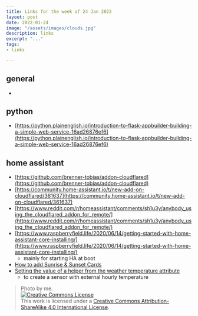 ```yaml
---
title: Links for the week of 24 Jan 2022
layout: post
date: 2022-01-24
image: "/assets/images/clouds.jpg"
description: links
excerpt: "..."
tags:
- links

---
```


## general 

* 

## python

* [https://python.plainenglish.io/introduction-to-flask-appbuilder-building-a-simple-web-service-16ad26876ef6](https://python.plainenglish.io/introduction-to-flask-appbuilder-building-a-simple-web-service-16ad26876ef6)

## home assistant
* [https://github.com/brenner-tobias/addon-cloudflared](https://github.com/brenner-tobias/addon-cloudflared)
* [https://community.home-assistant.io/t/new-add-on-cloudflared/361637](https://community.home-assistant.io/t/new-add-on-cloudflared/361637)
* [https://www.reddit.com/r/homeassistant/comments/sh1u3y/anybody_using_the_cloudflared_addon_for_remote/](https://www.reddit.com/r/homeassistant/comments/sh1u3y/anybody_using_the_cloudflared_addon_for_remote/)
* [https://www.raspberryfield.life/2020/06/14/getting-started-with-home-assistant-core-installing/](https://www.raspberryfield.life/2020/06/14/getting-started-with-home-assistant-core-installing/)
  * mainly for starting HA at boot
* [How to add Sunrise & Sunset Cards](https://community.home-assistant.io/t/how-to-add-sunrise-sunset-cards/109545)
* [Setting the value of a helper from the weather temperature attribute](https://community.home-assistant.io/t/setting-the-value-of-a-helper-from-the-weather-temperature-attribute/371230/4)
  * to create a sensor with external hourly temperature

> Photo by me. <br /><a rel="license" href="http://creativecommons.org/licenses/by-sa/4.0/"><img alt="Creative Commons License" style="border-width:0" src="https://i.creativecommons.org/l/by-sa/4.0/88x31.png" /></a><br />This work is licensed under a <a rel="license" href="http://creativecommons.org/licenses/by-sa/4.0/">Creative Commons Attribution-ShareAlike 4.0 International License</a>.